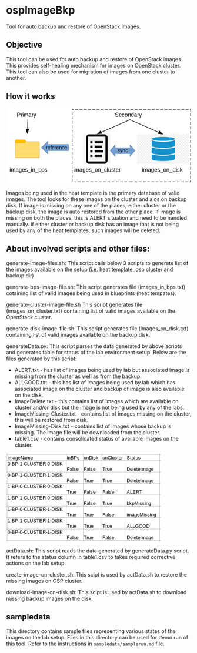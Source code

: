 # ospImageBkp
Tool for auto backup and restore of OpenStack images.

## Objective

This tool can be used for auto backup and restore of OpenStack images.
This provides self-healing mechanism for images on OpenStack cluster.
This tool can also be used for migration of images from one cluster to another.

## How it works

![Alt text](image.png?raw=true "How OSP image backup works")

Images being used in the heat template is the primary database of valid images.
The tool looks for these images on the cluster and alos on backup disk. 
If image is missing on any one of the places, either cluster or the backup disk, the image is auto restored from the other place.
If image is missing on both the places, this is ALERT situation and need to be handled manually.
If either cluster or backup disk has an image that is not being used by any of the heat templates, such images will be deleted.

## About involved scripts and other files:

generate-image-files.sh:
This script calls below 3 scripts to generate list of the images available on the setup (i.e. heat template, osp cluster and backup dir)

generate-bps-image-file.sh:
This script generates file (images_in_bps.txt) cotaining list of valid images being used in blueprints (heat tempates).

generate-cluster-image-file.sh
This script generates file (images_on_cluster.txt) containing list of valid images available on the OpenStack cluster.

generate-disk-image-file.sh:
This script generates file (images_on_disk.txt) containing list of valid images available on the backup disk.

generateData.py:
This script parses the data generated by above scripts and generates table for status of the lab environment setup. 
Below are the files generated by this script:
- ALERT.txt - has list of images being used by lab but associated image is missing from the cluster as well as from the backup.
- ALLGOOD.txt - this has list of images being used by lab which has associated image on the cluster and backup of image is also available on the disk.
- ImageDelete.txt - this contains list of images which are available on cluster and/or disk but the image is not being used by any of the labs.
- ImageMissing-Cluster.txt - contains list of images missing on the cluster, this will be restored from disk.
- ImageMissing-Disk.txt - contains list of images whose backup is missing. The image file will be downloaded from the cluster.
- table1.csv - contains consolidated status of available images on the cluster.

![Alt text](table1.png?raw=true "Table created by generateData.py by using sampledata")

actData.sh:
This script reads the data generated by generateData.py script.
It refers to the status column in table1.csv to takes required corrective actions on the lab setup.

create-image-on-cluster.sh:
This scipt is used by actData.sh to restore the missing images on OSP cluster.

download-image-on-disk.sh:
This scipt is used by actData.sh to download missing backup images on the disk.

## sampledata
This directory contains sample files representing various states of the images on the lab setup.
Files in this directory can be used for demo run of this tool.
Refer to the instructions in `sampledata/samplerun.md` file. 
